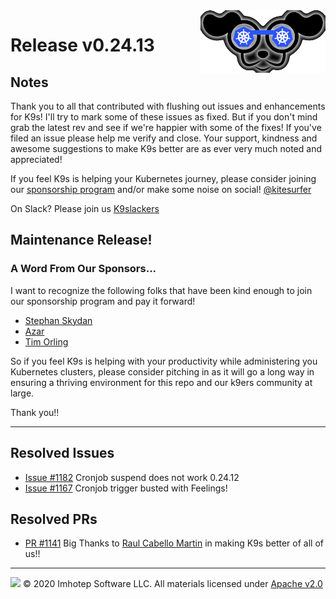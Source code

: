 <img src="https://raw.githubusercontent.com/derailed/k9s/master/assets/k9s_small.png" align="right" width="200" height="auto"/>

# Release v0.24.13

## Notes

Thank you to all that contributed with flushing out issues and enhancements for K9s! I'll try to mark some of these issues as fixed. But if you don't mind grab the latest rev and see if we're happier with some of the fixes! If you've filed an issue please help me verify and close. Your support, kindness and awesome suggestions to make K9s better are as ever very much noted and appreciated!

If you feel K9s is helping your Kubernetes journey, please consider joining our [sponsorship program](https://github.com/sponsors/derailed) and/or make some noise on social! [@kitesurfer](https://twitter.com/kitesurfer)

On Slack? Please join us [K9slackers](https://join.slack.com/t/k9sers/shared_invite/enQtOTA5MDEyNzI5MTU0LWQ1ZGI3MzliYzZhZWEyNzYxYzA3NjE0YTk1YmFmNzViZjIyNzhkZGI0MmJjYzhlNjdlMGJhYzE2ZGU1NjkyNTM)

## Maintenance Release!

### A Word From Our Sponsors...

I want to recognize the following folks that have been kind enough to join our sponsorship program and pay it forward!

* [Stephan Skydan](https://github.com/sskydan)
* [Azar](https://github.com/azarudeena)
* [Tim Orling](https://github.com/moto-timo)

So if you feel K9s is helping with your productivity while administering you Kubernetes clusters, please consider pitching in as it will go a long way in ensuring a thriving environment for this repo and our k9ers community at large.

Thank you!!

---

## Resolved Issues

* [Issue #1182](https://github.com/derailed/k9s/issues/1169) Cronjob suspend does not work 0.24.12
* [Issue #1167](https://github.com/derailed/k9s/issues/1167) Cronjob trigger busted with Feelings!

## Resolved PRs

* [PR #1141](https://github.com/derailed/k9s/pull/1141) Big Thanks to [Raul Cabello Martin](https://github.com/Raullllll) in making K9s better of all of us!!

---

<img src="https://raw.githubusercontent.com/derailed/k9s/master/assets/imhotep_logo.png" width="32" height="auto"/> © 2020 Imhotep Software LLC. All materials licensed under [Apache v2.0](http://www.apache.org/licenses/LICENSE-2.0)
